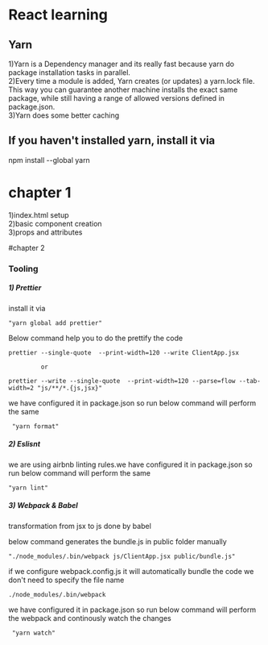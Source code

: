 # React learning

## Yarn
1)Yarn is a Dependency manager and its really fast because yarn do package installation tasks in parallel.<br/>
2)Every time a module is added, Yarn creates (or updates) a yarn.lock file. This way you can guarantee another machine installs the exact same package, while still having a range of allowed versions defined in package.json.<br/>
3)Yarn does some better caching<br/>

## If you haven't installed yarn, install it via

  npm install --global yarn


# chapter 1
  1)index.html setup<br/>
  2)basic component creation<br/>
  3)props and attributes<br/>

#chapter 2
### Tooling
##### 1) Prettier
<p>install it via </p>
     
    "yarn global add prettier"
<p>Below command help you to do the prettify the code</p>

    prettier --single-quote  --print-width=120 --write ClientApp.jsx 
    
             or
    
    prettier --write --single-quote  --print-width=120 --parse=flow --tab-width=2 "js/**/*.{js,jsx}"     
        
<p>we have configured it in package.json so run below command will perform the same</p>        
    
     "yarn format"
         
##### 2) Eslisnt
<p>we are using airbnb linting rules.we have configured it in package.json so run below command will perform the same </p>
     
    "yarn lint"

##### 3) Webpack & Babel
<p>transformation from jsx to js done by babel</p>
<p>below command generates the bundle.js in public folder manually</p>
     
    "./node_modules/.bin/webpack js/ClientApp.jsx public/bundle.js"
<p>if we configure webpack.config.js it will automatically bundle the code we don't need to specify the file name</p>

    ./node_modules/.bin/webpack 
        
<p>we have configured it in package.json so run below command will perform the webpack and continously watch the changes</p>        
    
     "yarn watch"    

     
     
     
     
     
     
     
     
    
    
     
     
     
    